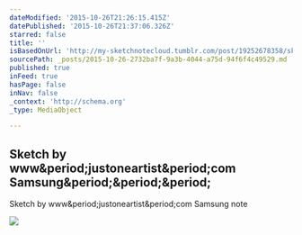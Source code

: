 ```yaml
---
dateModified: '2015-10-26T21:26:15.415Z'
datePublished: '2015-10-26T21:37:06.326Z'
starred: false
title: ''
isBasedOnUrl: 'http://my-sketchnotecloud.tumblr.com/post/19252678358/sketch-by-wwwjustoneartistcom-samsung-note'
sourcePath: _posts/2015-10-26-2732ba7f-9a3b-4044-a75d-94f6f4c49529.md
published: true
inFeed: true
hasPage: false
inNav: false
_context: 'http://schema.org'
_type: MediaObject

---
```

<article style=""><h1>Sketch by www&amp;period;justoneartist&amp;period;com Samsung&amp;period;&amp;period;&amp;period;</h1><p>Sketch by www&amp;period;justoneartist&amp;period;com Samsung note</p><img src="http://40.media.tumblr.com/tumblr_m0ueorkOmo1rpz8n2o1_1280.jpg" /></article>